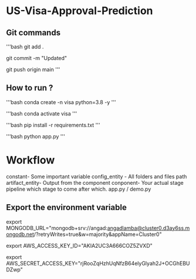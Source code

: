 # US-Visa-Approval-Prediction

## Git commands

'''bash
git add .

git commit -m "Updated"

git push origin main
'''


## How to run ?
'''bash
conda create -n visa python=3.8 -y
'''

'''bash
conda activate visa
'''

'''bash
pip install -r requirements.txt
'''

'''bash
python app.py
'''

# Workflow

constant-  Some important variable
config_entity - All folders and files path
artifact_entity- Output from the component
conponent-    Your actual stage
pipeline which stage to come after which. 
app.py / demo.py

## Export the environment variable
export MONGODB_URL="mongodb+srv://angad:angadlamba@cluster0.d3ay6ss.mongodb.net/?retryWrites=true&w=majority&appName=Cluster0"

export AWS_ACCESS_KEY_ID="AKIA2UC3A666COZ5ZVXD"

export AWS_SECRET_ACCESS_KEY="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"